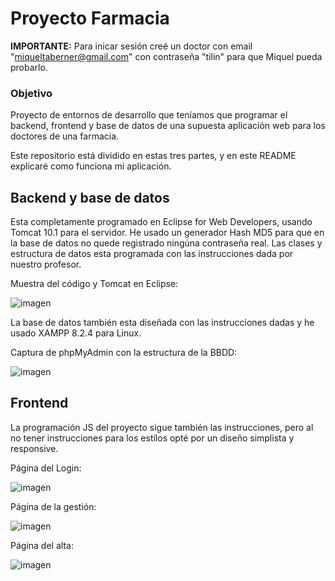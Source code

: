 # Proyecto Farmacia

**IMPORTANTE:** Para inicar sesión creé un doctor con email "miqueltaberner@gmail.com" con contraseña "tilin" para que Miquel pueda probarlo.

### Objetivo

Proyecto de entornos de desarrollo que teníamos que programar el backend, frontend y base de datos de una supuesta aplicación web para los doctores de una farmacia.

Este repositorio está dividido en estas tres partes, y en este README explicaré como funciona mi aplicación.

## Backend y base de datos


Esta completamente programado en Eclipse for Web Developers, usando Tomcat 10.1 para el servidor. He usado un generador Hash MD5 para que en la base de datos no quede registrado ningúna contraseña real.
Las clases y estructura de datos esta programada con las instrucciones dada por nuestro profesor.

Muestra del código y Tomcat en Eclipse:

![imagen](https://github.com/joanmrt/Farmacia-Entornos/assets/74322611/9062e6cd-ce72-4429-9696-2ab6183b350c)


La base de datos también esta diseñada con las instrucciones dadas y he usado XAMPP 8.2.4 para Linux.

Captura de phpMyAdmin con la estructura de la BBDD:

![imagen](https://github.com/joanmrt/Farmacia-Entornos/assets/74322611/1638adff-593b-4b0c-bb0b-af9f64edbc53)


## Frontend

La programación JS del proyecto sigue también las instrucciones, pero al no tener instrucciones para los estilos opté por un diseño simplista y responsive.


Página del Login:

![imagen](https://github.com/joanmrt/Farmacia-Entornos/assets/74322611/99caa281-6cdc-43ee-8fff-e56bc0e94e98)

Página de la gestión:

![imagen](https://github.com/joanmrt/Farmacia-Entornos/assets/74322611/e5724073-d2da-4695-bde7-970cc08d3e18)

Página del alta:

![imagen](https://github.com/joanmrt/Farmacia-Entornos/assets/74322611/691e646f-c515-481c-bbea-a523f40f50a3)


